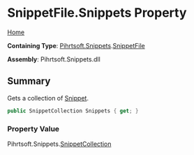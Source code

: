 <a name="_top"></a>

# SnippetFile\.Snippets Property

[Home](../../../../README.md#_top)

**Containing Type**: [Pihrtsoft.Snippets](../../README.md#_top)\.[SnippetFile](../README.md#_top)

**Assembly**: Pihrtsoft\.Snippets\.dll

## Summary

Gets a collection of [Snippet](../../Snippet/README.md#_top)\.

```csharp
public SnippetCollection Snippets { get; }
```

### Property Value

Pihrtsoft\.Snippets\.[SnippetCollection](../../SnippetCollection/README.md#_top)

